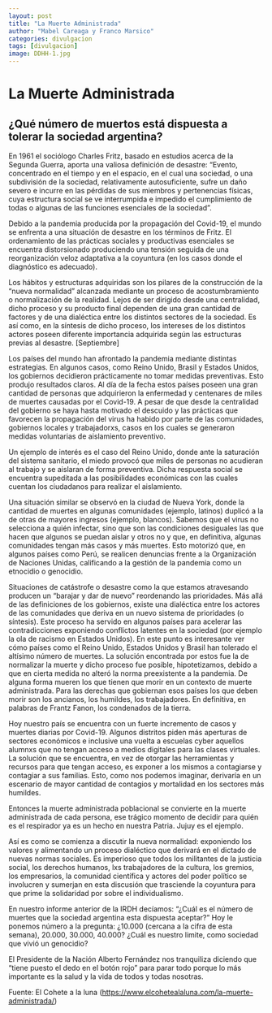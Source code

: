 ```yaml
---
layout: post
title: "La Muerte Administrada"
author: "Mabel Careaga y Franco Marsico"
categories: divulgacion
tags: [divulgacion]
image: DDHH-1.jpg
---
```


# La Muerte Administrada

## ¿Qué número de muertos está dispuesta a tolerar la sociedad argentina?

En 1961 el sociólogo Charles Fritz, basado en estudios acerca de la Segunda Guerra, aporta una valiosa definición de desastre: “Evento, concentrado en el tiempo y en el espacio, en el cual una sociedad, o una subdivisión de la sociedad, relativamente autosuficiente, sufre un daño severo e incurre en las pérdidas de sus miembros y pertenencias físicas, cuya estructura social se ve interrumpida e impedido el cumplimiento de todas o algunas de las funciones esenciales de la sociedad”.

Debido a la pandemia producida por la propagación del Covid-19, el mundo se enfrenta a una situación de desastre en los términos de Fritz. El ordenamiento de las prácticas sociales y productivas esenciales se encuentra distorsionado produciendo una tensión seguida de una reorganización veloz adaptativa a la coyuntura (en los casos donde el diagnóstico es adecuado).

Los hábitos y estructuras adquiridas son los pilares de la construcción de la “nueva normalidad” alcanzada mediante un proceso de acostumbramiento o normalización de la realidad. Lejos de ser dirigido desde una centralidad, dicho proceso y su producto final dependen de una gran cantidad de factores y de una dialéctica entre los distintos sectores de la sociedad. Es así como, en la síntesis de dicho proceso, los intereses de los distintos actores poseen diferente importancia adquirida según las estructuras previas al desastre.
[Septiembre]

Los países del mundo han afrontado la pandemia mediante distintas estrategias. En algunos casos, como Reino Unido, Brasil y Estados Unidos, los gobiernos decidieron prácticamente no tomar medidas preventivas. Esto produjo resultados claros. Al día de la fecha estos países poseen una gran cantidad de personas que adquirieron la enfermedad y centenares de miles de muertes causadas por el Covid-19.  A pesar de que desde la centralidad del gobierno se haya hasta motivado el descuido y las prácticas que favorecen la propagación del virus ha habido por parte de las comunidades, gobiernos locales y trabajadorxs, casos en los cuales se generaron medidas voluntarias de aislamiento preventivo.

Un ejemplo de interés es el caso del Reino Unido, donde ante la saturación del sistema sanitario, el miedo provocó que miles de personas no acudieran al trabajo y se aislaran de forma preventiva. Dicha respuesta social se encuentra supeditada a las posibilidades económicas con las cuales cuentan los ciudadanos para realizar el aislamiento.

Una situación similar se observó en la ciudad de Nueva York, donde la cantidad de muertes en algunas comunidades (ejemplo, latinos) duplicó a la de otras de mayores ingresos (ejemplo, blancos). Sabemos que el virus no selecciona a quién infectar, sino que son las condiciones desiguales las que hacen que algunos se puedan aislar y otros no y que, en definitiva, algunas comunidades tengan más casos y más muertes. Esto motorizó que, en algunos países como Perú, se realicen denuncias frente a la Organización de Naciones Unidas, calificando a la gestión de la pandemia como un etnocidio o genocidio.

Situaciones de catástrofe o desastre como la que estamos atravesando producen un “barajar y dar de nuevo” reordenando las prioridades. Más allá de las definiciones de los gobiernos, existe una dialéctica entre los actores de las comunidades que deriva en un nuevo sistema de prioridades (o síntesis). Este proceso ha servido en algunos países para acelerar las contradicciones exponiendo conflictos latentes en la sociedad (por ejemplo la ola de racismo en Estados Unidos). En este punto es interesante ver cómo países como el Reino Unido, Estados Unidos y Brasil han tolerado el altísimo número de muertes. La solución encontrada por estos fue la de normalizar la muerte y dicho proceso fue posible, hipotetizamos, debido a que en cierta medida no alteró la norma preexistente a la pandemia. De alguna forma mueren los que tienen que morir en un contexto de muerte administrada. Para las derechas que gobiernan esos países los que deben morir son los ancianos, los humildes, los trabajadores. En definitiva, en palabras de Frantz Fanon, los condenados de la tierra.

Hoy nuestro país se encuentra con un fuerte incremento de casos y muertes diarias por Covid-19. Algunos distritos piden más aperturas de sectores económicos e inclusive una vuelta a escuelas cyber aquellos alumnxs que no tengan acceso a medios digitales para las clases virtuales. La solución que se encuentra, en vez de otorgar las herramientas y recursos para que tengan acceso, es exponer a los mismos a contagiarse y contagiar a sus familias. Esto, como nos podemos imaginar, derivaría en un escenario de mayor cantidad de contagios y mortalidad en los sectores más humildes.

Entonces la muerte administrada poblacional se convierte en la muerte administrada de cada persona, ese trágico momento de decidir para quién es el respirador ya es un hecho en nuestra Patria. Jujuy es el ejemplo.

Así es como se comienza a discutir la nueva normalidad: exponiendo los valores y alimentando un proceso dialéctico que derivará en el dictado de nuevas normas sociales. Es imperioso que todos los militantes de la justicia social, los derechos humanos, lxs trabajadores de la cultura,  los gremios, los empresarios, la comunidad científica y actores del poder político se involucren y sumerjan en esta discusión que trasciende la coyuntura para que prime la solidaridad por sobre el individualismo.

En nuestro informe anterior de la IRDH decíamos: “¿Cuál es el número de muertes que la sociedad argentina esta dispuesta aceptar?” Hoy le ponemos número a la pregunta: ¿10.000 (cercana a la cifra de esta semana), 20.000, 30.000, 40.000? ¿Cuál es nuestro limite, como sociedad que vivió un genocidio?

El Presidente de la Nación Alberto Fernández nos tranquiliza diciendo que “tiene puesto el dedo en el botón rojo” para parar todo porque lo más importante es la salud y la vida de todos y todas nosotras.


Fuente: El Cohete a la luna (https://www.elcohetealaluna.com/la-muerte-administrada/)
